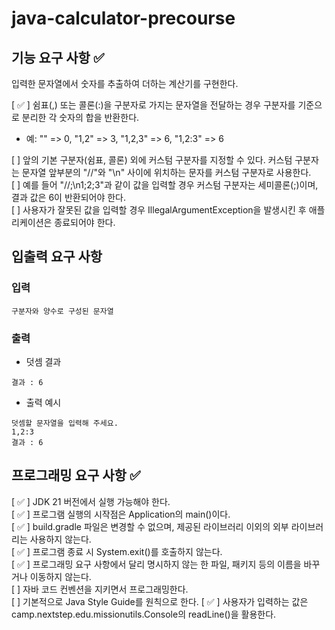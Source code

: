 # java-calculator-precourse

## 기능 요구 사항  ✅
입력한 문자열에서 숫자를 추출하여 더하는 계산기를 구현한다.

[ ✅ ] 쉼표(,) 또는 콜론(:)을 구분자로 가지는 문자열을 전달하는 경우 구분자를 기준으로 분리한 각 숫자의 합을 반환한다.  
  - 예: "" => 0, "1,2" => 3, "1,2,3" => 6, "1,2:3" => 6  

[  ] 앞의 기본 구분자(쉼표, 콜론) 외에 커스텀 구분자를 지정할 수 있다. 커스텀 구분자는 문자열 앞부분의 "//"와 "\n" 사이에 위치하는 문자를 커스텀 구분자로 사용한다.  
[  ] 예를 들어 "//;\n1;2;3"과 같이 값을 입력할 경우 커스텀 구분자는 세미콜론(;)이며, 결과 값은 6이 반환되어야 한다.  
[  ] 사용자가 잘못된 값을 입력할 경우 IllegalArgumentException을 발생시킨 후 애플리케이션은 종료되어야 한다.  


## 입출력 요구 사항
### 입력
```
구분자와 양수로 구성된 문자열
```
### 출력
- 덧셈 결과
```
결과 : 6
```
- 출력 예시
```
덧셈할 문자열을 입력해 주세요.
1,2:3
결과 : 6
```

## 프로그래밍 요구 사항 ✅

[ ✅ ] JDK 21 버전에서 실행 가능해야 한다.  
[ ✅ ] 프로그램 실행의 시작점은 Application의 main()이다.  
[ ✅ ] build.gradle 파일은 변경할 수 없으며, 제공된 라이브러리 이외의 외부 라이브러리는 사용하지 않는다.  
[ ✅ ] 프로그램 종료 시 System.exit()를 호출하지 않는다.  
[ ✅ ] 프로그래밍 요구 사항에서 달리 명시하지 않는 한 파일, 패키지 등의 이름을 바꾸거나 이동하지 않는다.  
[  ] 자바 코드 컨벤션을 지키면서 프로그래밍한다.  
[  ] 기본적으로 Java Style Guide를 원칙으로 한다.
[ ✅ ] 사용자가 입력하는 값은 camp.nextstep.edu.missionutils.Console의 readLine()을 활용한다.  